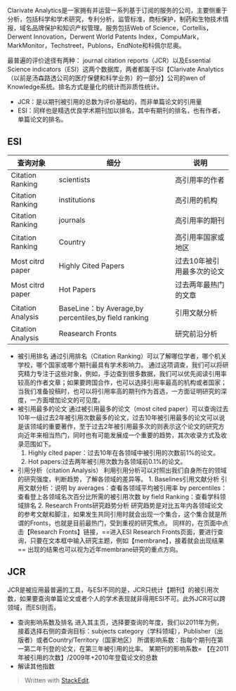 Clarivate Analytics是一家拥有并运营一系列基于订阅的服务的公司，主要侧重于分析，包括科学和学术研究，专利分析，监管标准，商标保护，制药和生物技术情报，域名品牌保护和知识产权管理。服务包括Web of Science，Cortellis，Derwent Innovation，Derwent World Patents Index，CompuMark，MarkMonitor，Techstreet，Publons，EndNote和科佩尔尼奥。


最普遍的评价途径有两种：
journal citation reports（JCR）以及Essential Science indicators（ESI）这两个数据库，两者都属于ISI【Clarivate Analytics（以前是汤森路透公司的医疗保健和科学业务）的一部分】公司的wen of Knowledge系统。排名方式是量化的统计而非质性统计。

- JCR：是以期刊被引用的总数为评价基础的，而非单篇论文的引用量
- ESI：同样也是精选优良学术期刊加以排名，其中有期刊的排名，也有作者，单篇论文的排名。
## ESI
查询对象|细分|说明
--|--|--
Citation Ranking|scientists|高引用率的作者
 Citation Ranking|institutions|高引用的机构
 Citation Ranking|journals|高引用率的期刊
 Citation Ranking|Country|高引用率国家或地区
 Most citrd paper|Highly Cited Papers|过去10年被引用最多次的论文
 Most citrd paper|Hot Papers|过去两年最热门的文章
 Citation Analysis|BaseLine：by Average,by percentiles,by field ranking|引用文献分析
 Citation Analysis|Reasearch Fronts|研究前沿分析
 -  被引用排名
通过引用排名（Citation Ranking）可以了解哪位学者，哪个机关学校，哪个国家或哪个期刊最具有学术影响力。
通过这项调查，我们可以将研究精力专注于这些对象，例如，手边查到很多数据，我们可以优先阅读引用率较高的作者文章；如果要跨国合作，也可以选择引用率最高的机构或者国家；当我们准备投稿时，也可以将引用率高的期刊作为首选，一方面证明研究的深度，一方面增加论文的可见度。
 -  被引用最多的论文
通过被引用最多的论文（most cited paper）可以查询过去10年一级过去2年被引用次数最多的论文，过去10年被引用最多的论文可以说是该领域的重要著作，至于过去2年被引用最多次的则表示这个论文的研究方向近年来相当热门，同时也有可能发展成一个重要的趋势，其次收录方式及收录范围如下。
	1. Highly cited paper：过去10年在各领域中被引用的次数前1%的论文。
	2.	Hot papers:过去两年被引用次数为各领域前0.1%的论文。
-  引用分析（citation Analysis）
	利用引用分析可以对照出我们自身所在的领域的研究强度，判断趋势，了解各领域的差异等。
		1. Baselines引用文献分析
			引用文献分析：说明
			by averages：查看各领域平均被引用率
			by percentiles：查看登上各领域名次百分比所需的被引用次数
			by field Ranking：查看学科领域排名
		2. Research Fronts研究趋势分析
研究趋势是对比五年内各领域论文的参考文献和脚注，如果发生共同引用时就会出现一个集合，这个集合就是所谓的Fronts，也就是目前最热门，受到重视的研究焦点。
同样的，在页面中点击【Research Fronts】链接，==进入ESI Research Fronts页面，要进行查询，只要在文本框中输入研究主题，例如【membrane】，接着就会出现结果== 出现的结果也可以视为近年membrane研究的重点方向。
## JCR
JCR是被应用最普遍的工具，与ESI不同的是，JCR只统计【期刊】的被引用次数，如果要查询单篇论文或者个人的学术表现就非得用ESI不可。此外JCR可以跨领域，而ESI则否。
- 查询影响系数及排名
进入其主页，选择要查询的年度，我们以2011年为例，接着选择右侧的查询目标：subjects category（学科领域），Publisher（出版者）或者Country/Territory（国家地区）
所谓影响系数：指每个期刊在第一第二年刊登的论文，在第三年被引用的比率。
某期刊的影响系数=  【在2011年被引用的次数】/2009年+2010年登载论文的总数
- 解读其他指数
								

> Written with [StackEdit](https://stackedit.io/).
<!--stackedit_data:
eyJoaXN0b3J5IjpbLTE2MjY1MjExNTNdfQ==
-->